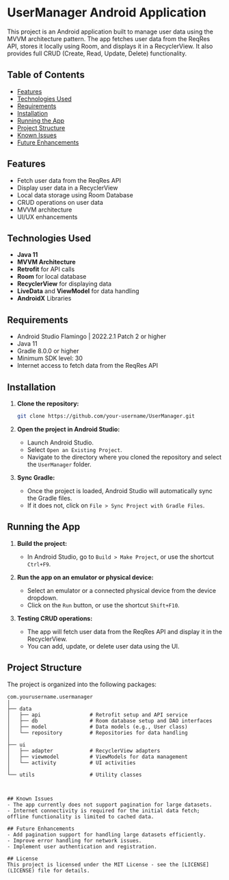 # UserManager Android Application

This project is an Android application built to manage user data using the MVVM architecture pattern. The app fetches user data from the ReqRes API, stores it locally using Room, and displays it in a RecyclerView. It also provides full CRUD (Create, Read, Update, Delete) functionality.

## Table of Contents
- [Features](#features)
- [Technologies Used](#technologies-used)
- [Requirements](#requirements)
- [Installation](#installation)
- [Running the App](#running-the-app)
- [Project Structure](#project-structure)
- [Known Issues](#known-issues)
- [Future Enhancements](#future-enhancements)

## Features
- Fetch user data from the ReqRes API
- Display user data in a RecyclerView
- Local data storage using Room Database
- CRUD operations on user data
- MVVM architecture
- UI/UX enhancements

## Technologies Used
- **Java 11**
- **MVVM Architecture**
- **Retrofit** for API calls
- **Room** for local database
- **RecyclerView** for displaying data
- **LiveData** and **ViewModel** for data handling
- **AndroidX** Libraries

## Requirements
- Android Studio Flamingo | 2022.2.1 Patch 2 or higher
- Java 11
- Gradle 8.0.0 or higher
- Minimum SDK level: 30
- Internet access to fetch data from the ReqRes API

## Installation

1. **Clone the repository:**
    ```bash
    git clone https://github.com/your-username/UserManager.git
    ```

2. **Open the project in Android Studio:**
    - Launch Android Studio.
    - Select `Open an Existing Project`.
    - Navigate to the directory where you cloned the repository and select the `UserManager` folder.

3. **Sync Gradle:**
    - Once the project is loaded, Android Studio will automatically sync the Gradle files.
    - If it does not, click on `File > Sync Project with Gradle Files`.

## Running the App

1. **Build the project:**
    - In Android Studio, go to `Build > Make Project`, or use the shortcut `Ctrl+F9`.

2. **Run the app on an emulator or physical device:**
    - Select an emulator or a connected physical device from the device dropdown.
    - Click on the `Run` button, or use the shortcut `Shift+F10`.

3. **Testing CRUD operations:**
    - The app will fetch user data from the ReqRes API and display it in the RecyclerView.
    - You can add, update, or delete user data using the UI.
## Project Structure

The project is organized into the following packages:

```plaintext
com.yourusername.usermanager
│
├── data
│   ├── api                # Retrofit setup and API service
│   ├── db                 # Room database setup and DAO interfaces
│   ├── model              # Data models (e.g., User class)
│   └── repository         # Repositories for data handling
│
├── ui
│   ├── adapter            # RecyclerView adapters
│   ├── viewmodel          # ViewModels for data management
│   └── activity           # UI activities
│
└── utils                  # Utility classes



## Known Issues
- The app currently does not support pagination for large datasets.
- Internet connectivity is required for the initial data fetch; offline functionality is limited to cached data.

## Future Enhancements
- Add pagination support for handling large datasets efficiently.
- Improve error handling for network issues.
- Implement user authentication and registration.

## License
This project is licensed under the MIT License - see the [LICENSE](LICENSE) file for details.
